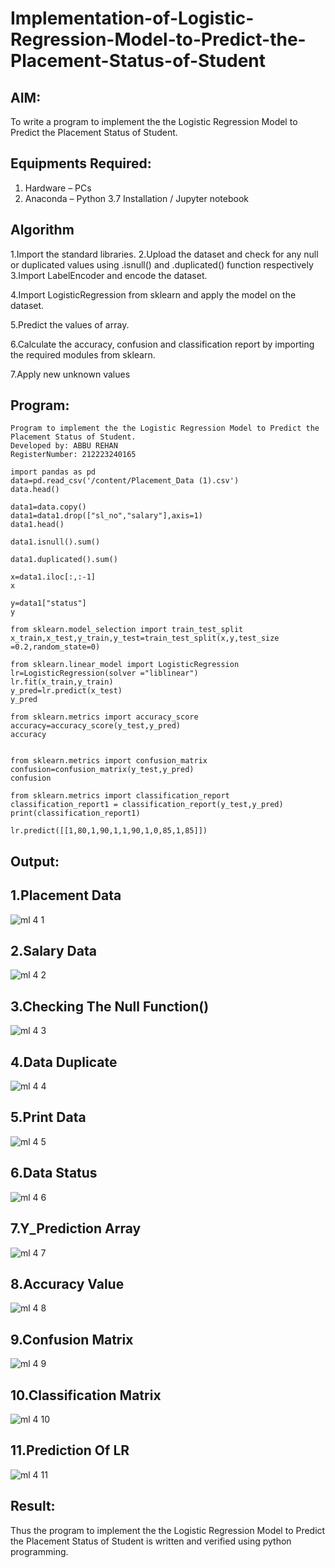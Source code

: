 # Implementation-of-Logistic-Regression-Model-to-Predict-the-Placement-Status-of-Student

## AIM:
To write a program to implement the the Logistic Regression Model to Predict the Placement Status of Student.

## Equipments Required:
1. Hardware – PCs
2. Anaconda – Python 3.7 Installation / Jupyter notebook

## Algorithm
1.Import the standard libraries.
2.Upload the dataset and check for any null or duplicated values using .isnull() and .duplicated() function respectively
3.Import LabelEncoder and encode the dataset.

4.Import LogisticRegression from sklearn and apply the model on the dataset.

5.Predict the values of array.

6.Calculate the accuracy, confusion and classification report by importing the required modules from sklearn.

7.Apply new unknown values

## Program:
```
Program to implement the the Logistic Regression Model to Predict the Placement Status of Student.
Developed by: ABBU REHAN
RegisterNumber: 212223240165 
```
```
import pandas as pd
data=pd.read_csv('/content/Placement_Data (1).csv')
data.head()

data1=data.copy()
data1=data1.drop(["sl_no","salary"],axis=1)
data1.head()

data1.isnull().sum()

data1.duplicated().sum()

x=data1.iloc[:,:-1]
x

y=data1["status"]
y

from sklearn.model_selection import train_test_split
x_train,x_test,y_train,y_test=train_test_split(x,y,test_size =0.2,random_state=0)

from sklearn.linear_model import LogisticRegression
lr=LogisticRegression(solver ="liblinear")
lr.fit(x_train,y_train)
y_pred=lr.predict(x_test)
y_pred

from sklearn.metrics import accuracy_score
accuracy=accuracy_score(y_test,y_pred)
accuracy


from sklearn.metrics import confusion_matrix
confusion=confusion_matrix(y_test,y_pred)
confusion

from sklearn.metrics import classification_report
classification_report1 = classification_report(y_test,y_pred)
print(classification_report1)

lr.predict([[1,80,1,90,1,1,90,1,0,85,1,85]])
```
## Output:
## 1.Placement Data
![ml 4 1](https://github.com/Abburehan/Implementation-of-Logistic-Regression-Model-to-Predict-the-Placement-Status-of-Student/assets/138849336/bbb19c3b-2617-4ec6-9803-8ae675dd8e88)
## 2.Salary Data
![ml 4 2](https://github.com/Abburehan/Implementation-of-Logistic-Regression-Model-to-Predict-the-Placement-Status-of-Student/assets/138849336/38852795-f83a-405e-bb7b-7942c05fe3c4)
## 3.Checking The Null Function()
![ml 4 3](https://github.com/Abburehan/Implementation-of-Logistic-Regression-Model-to-Predict-the-Placement-Status-of-Student/assets/138849336/7a4cc98d-0c65-4372-b35f-b45d9fe20e6e)
## 4.Data Duplicate
![ml 4 4](https://github.com/Abburehan/Implementation-of-Logistic-Regression-Model-to-Predict-the-Placement-Status-of-Student/assets/138849336/3fb25f78-cd3c-49fc-b604-8b86350367c3)
## 5.Print Data
![ml 4 5](https://github.com/Abburehan/Implementation-of-Logistic-Regression-Model-to-Predict-the-Placement-Status-of-Student/assets/138849336/0b6eb93f-ac20-4486-b0d0-475b9a05c94a)
## 6.Data Status
![ml 4 6](https://github.com/Abburehan/Implementation-of-Logistic-Regression-Model-to-Predict-the-Placement-Status-of-Student/assets/138849336/3ebd0d14-fe2e-4b72-bede-f78a629008fb)
## 7.Y_Prediction Array
![ml 4 7](https://github.com/Abburehan/Implementation-of-Logistic-Regression-Model-to-Predict-the-Placement-Status-of-Student/assets/138849336/a50add46-0fcd-47b8-a45c-2c75ccb269c4)
## 8.Accuracy Value
![ml 4 8](https://github.com/Abburehan/Implementation-of-Logistic-Regression-Model-to-Predict-the-Placement-Status-of-Student/assets/138849336/f5f26e56-156c-48c1-adeb-d02049916153)
## 9.Confusion Matrix
![ml 4 9](https://github.com/Abburehan/Implementation-of-Logistic-Regression-Model-to-Predict-the-Placement-Status-of-Student/assets/138849336/13839b02-f326-44b1-8fe4-e9cfd5b2dc2c)
## 10.Classification Matrix
![ml 4 10](https://github.com/Abburehan/Implementation-of-Logistic-Regression-Model-to-Predict-the-Placement-Status-of-Student/assets/138849336/744e89d1-0578-4eb0-a4e6-04c162cf6f41)
## 11.Prediction Of LR
![ml 4 11](https://github.com/Abburehan/Implementation-of-Logistic-Regression-Model-to-Predict-the-Placement-Status-of-Student/assets/138849336/65e34513-61fd-4c46-a841-c7fa2b95fcfc)
## Result:
Thus the program to implement the the Logistic Regression Model to Predict the Placement Status of Student is written and verified using python programming.
